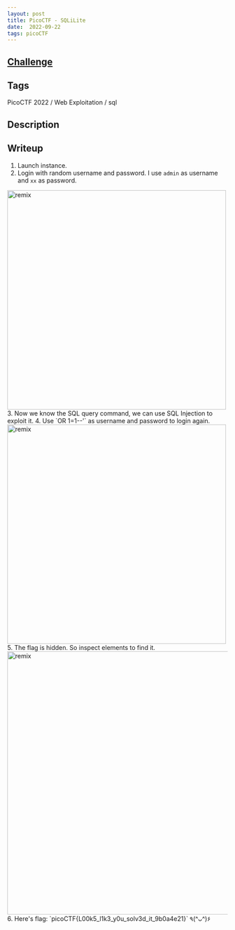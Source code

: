 ```yaml
---
layout: post
title: PicoCTF - SQLiLite
date:  2022-09-22
tags: picoCTF
---
```


## [Challenge](https://play.picoctf.org/practice/challenge/304?category=1&originalEvent=70&page=1&solved=0)

## Tags
PicoCTF 2022 / Web Exploitation / sql

## Description

## Writeup
1. Launch instance.
2. Login with random username and password. I use `admin` as username and `xx` as password.
  <img src="https://i.imgur.com/ZsKLuso.png" alt="remix" style="width:500px;"/>
3. Now we know the SQL query command, we can use SQL Injection to exploit it.
4. Use `OR 1=1--'` as username and password to login again.
  <img src="https://i.imgur.com/R1ajbTo.png" alt="remix" style="width:500px;"/>
5. The flag is hidden. So inspect elements to find it.
  <img src="https://i.imgur.com/8m97Vs4.png" alt="remix" style="width:600px;"/>
6. Here's flag: `picoCTF{L00k5_l1k3_y0u_solv3d_it_9b0a4e21}` ٩(^ᴗ^)۶